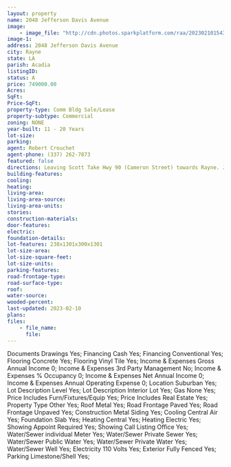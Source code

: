 ```yaml
---
layout: property
name: 2048 Jefferson Davis Avenue
image:
    - image_file: "http://cdn.photos.sparkplatform.com/raa/20230210154353878097000000.jpg"
image-1:
address: 2048 Jefferson Davis Avenue
city: Rayne
state: LA
parish: Acadia
listingID: 
status: A
price: 749000.00
Acres: 
SqFt: 
Price-SqFt: 
property-type: Comm Bldg Sale/Lease
property-subtype: Commercial
zoning: NONE
year-built: 11 - 20 Years
lot-size: 
parking: 
agent: Robert Crouchet
agent-phone: (337) 262-7873
featured: false
directions: Leaving Scott Take Hwy 90 (Cameron Street) towards Rayne. Just before Rayne turn right on Llama Road. Property is on right just after first residence before curve in road.
building-features: 
cooling: 
heating: 
living-area: 
living-area-source: 
living-area-units: 
stories: 
construction-materials: 
door-features: 
electric: 
foundation-details: 
lot-features: 238x1301x300x1301
lot-size-area: 
lot-size-square-feet: 
lot-size-units: 
parking-features: 
road-frontage-type: 
road-surface-type: 
roof: 
water-source: 
wooded-percent: 
last-updated: 2023-02-10
plans: 
files:
    - file_name:
      file:
---
```

Documents	Drawings	Yes;
Financing	Cash	Yes;
Financing	Conventional	Yes;
Flooring	Concrete	Yes;
Flooring	Vinyl Tile	Yes;
Income & Expenses	Gross Annual Income	0;
Income & Expenses	3rd Party Management	No;
Income & Expenses	% Occupancy	0;
Income & Expenses	Net Annual Income	0;
Income & Expenses	Annual Operating Expense	0;
Location	Suburban	Yes;
Lot Description	Level	Yes;
Lot Description	Interior Lot	Yes;
Gas	None	Yes;
Price Includes	Furn/Fixtures/Equip	Yes;
Price Includes	Real Estate	Yes;
Property Type	Other	Yes;
Roof	Metal	Yes;
Road Frontage	Paved	Yes;
Road Frontage	Unpaved	Yes;
Construction	Metal Siding	Yes;
Cooling	Central Air	Yes;
Foundation	Slab	Yes;
Heating	Central	Yes;
Heating	Electric	Yes;
Showing	Appoint Required	Yes;
Showing	Call Listing Office	Yes;
Water/Sewer	individual Meter	Yes;
Water/Sewer	Private Sewer	Yes;
Water/Sewer	Public Water	Yes;
Water/Sewer	Private Water	Yes;
Water/Sewer	Well	Yes;
Electricity	110 Volts	Yes;
Exterior	Fully Fenced	Yes;
Parking	Limestone/Shell	Yes;

